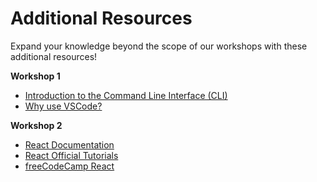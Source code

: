 # Additional Resources
Expand your knowledge beyond the scope of our workshops with these additional resources!

**Workshop 1**

* [Introduction to the Command Line Interface (CLI)](https://www.w3schools.com/whatis/whatis_cli.asp)
* [Why use VSCode?](https://blog.eduonix.com/software-development/visual-studio-code-popular/)

**Workshop 2**
* [React Documentation](https://reactjs.org/docs/getting-started.html)
* [React Official Tutorials](https://reactjs.org/tutorial/tutorial.html)
* [freeCodeCamp React](https://www.freecodecamp.org/news/tag/react/)
